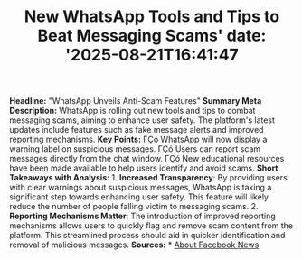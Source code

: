 ﻿---
title: "New WhatsApp Tools and Tips to Beat Messaging Scams'
date: '2025-08-21T16:41:47"
category: "Markets"
summary: ""
slug: "new whatsapp tools and tips to beat messaging scams"
source_urls:
  - "https://about.fb.com/news/2025/08/new-whatsapp-tools-tips-beat-messaging-scams/"
seo:
  title: "New WhatsApp Tools and Tips to Beat Messaging Scams | Hash n Hedge'
  description: '"
  keywords: ["news", "markets", "brief"]
---
**Headline:** "WhatsApp Unveils Anti-Scam Features"  **Summary Meta Description:** WhatsApp is rolling out new tools and tips to combat messaging scams, aiming to enhance user safety. The platform's latest updates include features such as fake message alerts and improved reporting mechanisms.  **Key Points:**  ΓÇó WhatsApp will now display a warning label on suspicious messages. ΓÇó Users can report scam messages directly from the chat window. ΓÇó New educational resources have been made available to help users identify and avoid scams.  **Short Takeaways with Analysis:**  1. **Increased Transparency**: By providing users with clear warnings about suspicious messages, WhatsApp is taking a significant step towards enhancing user safety. This feature will likely reduce the number of people falling victim to messaging scams. 2. **Reporting Mechanisms Matter**: The introduction of improved reporting mechanisms allows users to quickly flag and remove scam content from the platform. This streamlined process should aid in quicker identification and removal of malicious messages.  **Sources:**  * [About Facebook News](https://about.fb.com/news/2025/08/new-whatsapp-tools-tips-beat-messaging-scams/) 
